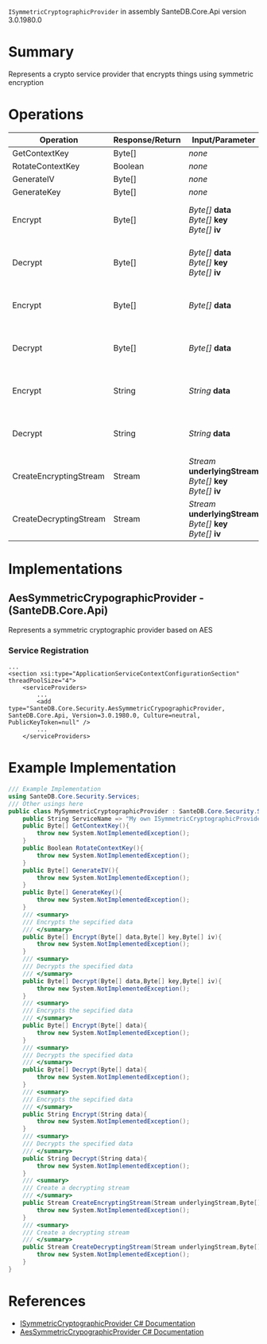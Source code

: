 `ISymmetricCryptographicProvider` in assembly SanteDB.Core.Api version 3.0.1980.0

# Summary
Represents a crypto service provider that encrypts things using symmetric encryption

# Operations

|Operation|Response/Return|Input/Parameter|Description|
|-|-|-|-|
|GetContextKey|Byte[]|*none*|TODO|
|RotateContextKey|Boolean|*none*|TODO|
|GenerateIV|Byte[]|*none*|TODO|
|GenerateKey|Byte[]|*none*|TODO|
|Encrypt|Byte[]|*Byte[]* **data**<br/>*Byte[]* **key**<br/>*Byte[]* **iv**|Encrypts the sepcified data|
|Decrypt|Byte[]|*Byte[]* **data**<br/>*Byte[]* **key**<br/>*Byte[]* **iv**|Decrypts the specified data|
|Encrypt|Byte[]|*Byte[]* **data**|Encrypts the sepcified data|
|Decrypt|Byte[]|*Byte[]* **data**|Decrypts the specified data|
|Encrypt|String|*String* **data**|Encrypts the sepcified data|
|Decrypt|String|*String* **data**|Decrypts the specified data|
|CreateEncryptingStream|Stream|*Stream* **underlyingStream**<br/>*Byte[]* **key**<br/>*Byte[]* **iv**|Create a decrypting stream|
|CreateDecryptingStream|Stream|*Stream* **underlyingStream**<br/>*Byte[]* **key**<br/>*Byte[]* **iv**|Create a decrypting stream|

# Implementations


## AesSymmetricCrypographicProvider - (SanteDB.Core.Api)
Represents a symmetric cryptographic provider based on AES

### Service Registration
```markup
...
<section xsi:type="ApplicationServiceContextConfigurationSection" threadPoolSize="4">
	<serviceProviders>
		...
		<add type="SanteDB.Core.Security.AesSymmetricCrypographicProvider, SanteDB.Core.Api, Version=3.0.1980.0, Culture=neutral, PublicKeyToken=null" />
		...
	</serviceProviders>
```
# Example Implementation
```csharp
/// Example Implementation
using SanteDB.Core.Security.Services;
/// Other usings here
public class MySymmetricCryptographicProvider : SanteDB.Core.Security.Services.ISymmetricCryptographicProvider { 
	public String ServiceName => "My own ISymmetricCryptographicProvider service";
	public Byte[] GetContextKey(){
		throw new System.NotImplementedException();
	}
	public Boolean RotateContextKey(){
		throw new System.NotImplementedException();
	}
	public Byte[] GenerateIV(){
		throw new System.NotImplementedException();
	}
	public Byte[] GenerateKey(){
		throw new System.NotImplementedException();
	}
	/// <summary>
	/// Encrypts the sepcified data
	/// </summary>
	public Byte[] Encrypt(Byte[] data,Byte[] key,Byte[] iv){
		throw new System.NotImplementedException();
	}
	/// <summary>
	/// Decrypts the specified data
	/// </summary>
	public Byte[] Decrypt(Byte[] data,Byte[] key,Byte[] iv){
		throw new System.NotImplementedException();
	}
	/// <summary>
	/// Encrypts the sepcified data
	/// </summary>
	public Byte[] Encrypt(Byte[] data){
		throw new System.NotImplementedException();
	}
	/// <summary>
	/// Decrypts the specified data
	/// </summary>
	public Byte[] Decrypt(Byte[] data){
		throw new System.NotImplementedException();
	}
	/// <summary>
	/// Encrypts the sepcified data
	/// </summary>
	public String Encrypt(String data){
		throw new System.NotImplementedException();
	}
	/// <summary>
	/// Decrypts the specified data
	/// </summary>
	public String Decrypt(String data){
		throw new System.NotImplementedException();
	}
	/// <summary>
	/// Create a decrypting stream
	/// </summary>
	public Stream CreateEncryptingStream(Stream underlyingStream,Byte[] key,Byte[] iv){
		throw new System.NotImplementedException();
	}
	/// <summary>
	/// Create a decrypting stream
	/// </summary>
	public Stream CreateDecryptingStream(Stream underlyingStream,Byte[] key,Byte[] iv){
		throw new System.NotImplementedException();
	}
}
```

# References

* [ISymmetricCryptographicProvider C# Documentation](http://santesuite.org/assets/doc/net/html/T_SanteDB_Core_Security_Services_ISymmetricCryptographicProvider.htm)
* [AesSymmetricCrypographicProvider C# Documentation](http://santesuite.org/assets/doc/net/html/T_SanteDB_Core_Security_AesSymmetricCrypographicProvider.htm)
